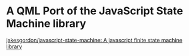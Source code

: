 A QML Port of the JavaScript State Machine library
==============================================

[jakesgordon/javascript-state-machine: A javascript finite state machine library](https://github.com/jakesgordon/javascript-state-machine)
